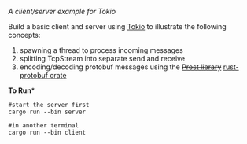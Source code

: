 *A client/server example for Tokio*

Build a basic client and server using [Tokio](https://github.com/tokio-rs/tokio) to illustrate the following concepts:

1. spawning a thread to process incoming messages
2. splitting TcpStream into separate send and receive
3. encoding/decoding protobuf messages using the ~~[Prost library](https://github.com/danburkert/prost)~~ [rust-protobuf crate](https://github.com/stepancheg/rust-protobuf)


**To Run***

```shell
#start the server first
cargo run --bin server

#in another terminal
cargo run --bin client
```
